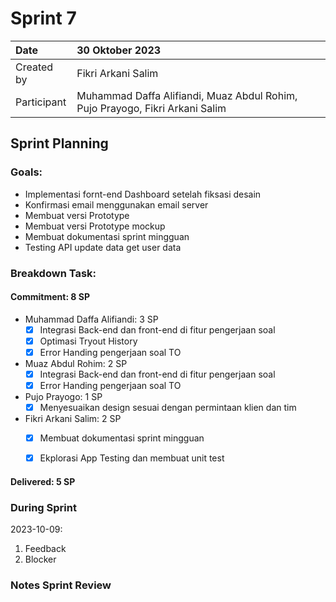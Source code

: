 # Sprint 7


|Date|30 Oktober 2023|
| :- | :- |
|Created by|Fikri Arkani Salim|
|Participant|Muhammad Daffa Alifiandi, Muaz Abdul Rohim, Pujo Prayogo, Fikri Arkani Salim|
## Sprint Planning
### Goals:
- Implementasi fornt-end Dashboard setelah fiksasi desain
- Konfirmasi email menggunakan email server
- Membuat versi Prototype 
- Membuat versi Prototype mockup  
- Membuat dokumentasi sprint mingguan
- Testing API update data get user data

### Breakdown Task:
#### Commitment: 8 SP
- Muhammad Daffa Alifiandi: 3 SP
  - [X] Integrasi Back-end dan front-end di fitur pengerjaan soal
  - [X] Optimasi Tryout History
  - [X] Error Handing pengerjaan soal TO
- Muaz Abdul Rohim: 2 SP
  - [X] Integrasi Back-end dan front-end di fitur pengerjaan soal
  - [X] Error Handing pengerjaan soal TO
- Pujo Prayogo: 1 SP
  - [X] Menyesuaikan design sesuai dengan permintaan klien dan tim
- Fikri Arkani Salim: 2 SP
  - [X] Membuat dokumentasi sprint mingguan
  - [X] Ekplorasi App Testing dan membuat unit test
  

#### Delivered:	 5 SP
### During Sprint
2023-10-09:

1. Feedback
1. Blocker
### Notes Sprint Review


